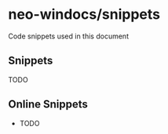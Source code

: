 # neo-windocs/snippets

Code snippets used in this document

## Snippets

TODO

## Online Snippets

* TODO
